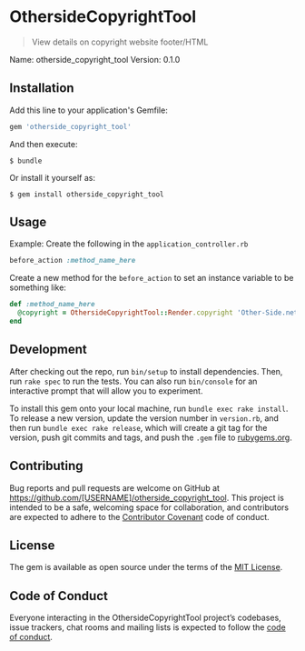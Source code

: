 # OthersideCopyrightTool

> View details on copyright website footer/HTML

Name: otherside_copyright_tool
Version: 0.1.0

## Installation

Add this line to your application's Gemfile:

```ruby
gem 'otherside_copyright_tool'
```

And then execute:

    $ bundle

Or install it yourself as:

    $ gem install otherside_copyright_tool

## Usage

Example:
Create the following in the  `application_controller.rb`

```ruby
before_action :method_name_here
```

Create a new method for the `before_action` to set an instance variable to be something like:

```ruby
def :method_name_here
  @copyright = OthersideCopyrightTool::Render.copyright 'Other-Side.net', 'All rights reserved'
end
```

## Development

After checking out the repo, run `bin/setup` to install dependencies. Then, run `rake spec` to run the tests. You can also run `bin/console` for an interactive prompt that will allow you to experiment.

To install this gem onto your local machine, run `bundle exec rake install`. To release a new version, update the version number in `version.rb`, and then run `bundle exec rake release`, which will create a git tag for the version, push git commits and tags, and push the `.gem` file to [rubygems.org](https://rubygems.org).

## Contributing

Bug reports and pull requests are welcome on GitHub at https://github.com/[USERNAME]/otherside_copyright_tool. This project is intended to be a safe, welcoming space for collaboration, and contributors are expected to adhere to the [Contributor Covenant](http://contributor-covenant.org) code of conduct.

## License

The gem is available as open source under the terms of the [MIT License](https://opensource.org/licenses/MIT).

## Code of Conduct

Everyone interacting in the OthersideCopyrightTool project’s codebases, issue trackers, chat rooms and mailing lists is expected to follow the [code of conduct](https://github.com/[USERNAME]/otherside_copyright_tool/blob/master/CODE_OF_CONDUCT.md).
